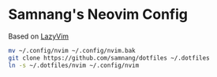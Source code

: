 # Samnang's Neovim Config

Based on [LazyVim](https://www.lazyvim.org/)

```sh
mv ~/.config/nvim ~/.config/nvim.bak
git clone https://github.com/samnang/dotfiles ~/.dotfiles
ln -s ~/.dotfiles/nvim ~/.config/nvim
```
